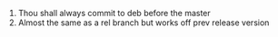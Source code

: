 1. Thou shall always commit to deb before the master
9. Almost the same as a rel branch but works off prev release version
